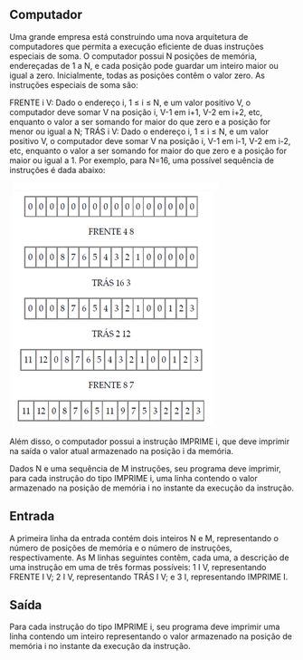 ## Computador
Uma grande empresa está construindo uma nova arquitetura de computadores que permita a execução eficiente de duas instruções especiais de soma. O computador possui N posições de memória, endereçadas de 1 a N, e cada posição pode guardar um inteiro maior ou igual a zero. Inicialmente, todas as posições contêm o valor zero. As instruções especiais de soma são:

FRENTE i V: Dado o endereço i, 1 ≤ i ≤ N, e um valor positivo V, o computador deve somar V na posição i, V-1 em i+1, V-2 em i+2, etc, enquanto o valor a ser somando for maior do que zero e a posição for menor ou igual a N;
TRÁS i V: Dado o endereço i, 1 ≤ i ≤ N, e um valor positivo V, o computador deve somar V na posição i, V-1 em i-1, V-2 em i-2, etc, enquanto o valor a ser somando for maior do que zero e a posição for maior ou igual a 1.
Por exemplo, para N=16, uma possível sequência de instruções é dada abaixo:

![exemplo](exemplo.png)

Além disso, o computador possui a instrução IMPRIME i, que deve imprimir na saída o valor atual armazenado na posição i da memória.

Dados N e uma sequência de M instruções, seu programa deve imprimir, para cada instrução do tipo IMPRIME i, uma linha contendo o valor armazenado na posição de memória i no instante da execução da instrução.

## Entrada
A primeira linha da entrada contém dois inteiros N e M, representando o número de posições de memória e o número de instruções, respectivamente. As M linhas seguintes contêm, cada uma, a descrição de uma instrução em uma de três formas possíveis: 1 I V, representando FRENTE I V; 2 I V, representando TRÁS I V; e 3 I, representando IMPRIME I.

## Saída
Para cada instrução do tipo IMPRIME i, seu programa deve imprimir uma linha contendo um inteiro representando o valor armazenado na posição de memória i no instante da execução da instrução.